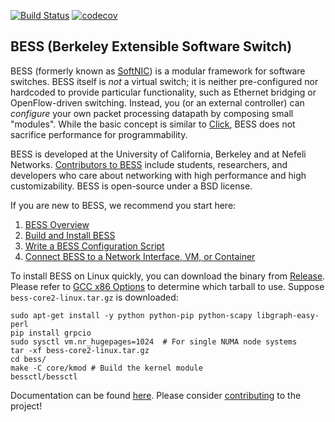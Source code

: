 [![Build Status](https://travis-ci.org/NetSys/bess.svg?branch=master)](https://travis-ci.org/NetSys/bess)
[![codecov](https://codecov.io/gh/NetSys/bess/graph/badge.svg)](https://codecov.io/gh/NetSys/bess)

## BESS (Berkeley Extensible Software Switch)

BESS (formerly known as [SoftNIC](https://www2.eecs.berkeley.edu/Pubs/TechRpts/2015/EECS-2015-155.html)) is a modular framework for software switches. BESS itself is *not* a virtual switch; it is neither pre-configured nor hardcoded to provide particular functionality, such as Ethernet bridging or OpenFlow-driven switching. Instead, you (or an external controller) can *configure* your own packet processing datapath by composing small "modules". While the basic concept is similar to [Click](http://read.cs.ucla.edu/click/click), BESS does not sacrifice performance for programmability.

BESS is developed at the University of California, Berkeley and at Nefeli Networks. [Contributors to BESS](https://github.com/NetSys/bess/blob/master/CONTRIBUTORS.md) include students, researchers, and developers who care about networking with high performance and high customizability. BESS is open-source under a BSD license.

If you are new to BESS, we recommend you start here:

1. [BESS Overview](https://github.com/NetSys/bess/wiki/BESS-Overview)
2. [Build and Install BESS](https://github.com/NetSys/bess/wiki/Build-and-Install-BESS)
3. [Write a BESS Configuration Script](https://github.com/NetSys/bess/wiki/Writing-a-BESS-Configuration-Script)
4. [Connect BESS to a Network Interface, VM, or Container](https://github.com/NetSys/bess/wiki/Hooking-up-BESS-Ports)

To install BESS on Linux quickly, you can download the binary from [Release](https://github.com/NetSys/bess/releases/latest). Please refer to [GCC x86 Options](https://gcc.gnu.org/onlinedocs/gcc/x86-Options.html) to determine which tarball to use. Suppose `bess-core2-linux.tar.gz` is downloaded:

    sudo apt-get install -y python python-pip python-scapy libgraph-easy-perl
    pip install grpcio
    sudo sysctl vm.nr_hugepages=1024  # For single NUMA node systems
    tar -xf bess-core2-linux.tar.gz
    cd bess/
    make -C core/kmod # Build the kernel module
    bessctl/bessctl

Documentation can be found [here](https://github.com/NetSys/bess/wiki/). Please consider [contributing](https://github.com/NetSys/bess/wiki/How-to-Contribute) to the project!
